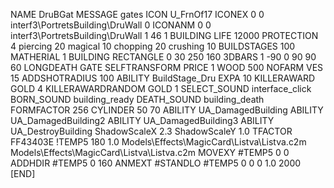 NAME DruBGat
MESSAGE gates
ICON U_FrnOf17
ICONEX 0 0 interf3\PortretsBuilding\DruWall 0
ICONANM 0 0 interf3\PortretsBuilding\DruWall 1 46 1
BUILDING
LIFE 12000
PROTECTION 4 piercing 20 magical 10 chopping 20 crushing 10
BUILDSTAGES 100
MATHERIAL 1 BUILDING
RECTANGLE 0 30 250 160
3DBARS 1 -90 0 90 90 60 
LONGDEATH
GATE
SELFTRANSFORM
PRICE 1 WOOD 500
NOFARM
VES 15
ADDSHOTRADIUS 100
ABILITY BuildStage_Dru
EXPA 10
KILLERAWARD             GOLD 4
KILLERAWARDRANDOM       GOLD 1
SELECT_SOUND interface_click
BORN_SOUND building_ready
DEATH_SOUND building_death
FORMFACTOR 256
CYLINDER 50 70
ABILITY UA_DamagedBuilding
ABILITY UA_DamagedBuilding2
ABILITY UA_DamagedBuilding3
ABILITY UA_DestroyBuilding
ShadowScaleX 2.3
ShadowScaleY 1.0
TFACTOR FF43403E
!TEMP5 180 1.0 Models\Effects\MagicCard\Listva\Listva.c2m Models\Effects\MagicCard\Listva\Listva.c2m
MOVEXY  #TEMP5 0 0
ADDHDIR #TEMP5 0 160
ANMEXT #STANDLO #TEMP5 0 0 0 1.0 2000
[END]
